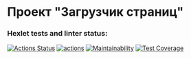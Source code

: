 # Проект "Загрузчик страниц"

### Hexlet tests and linter status:
[![Actions Status](https://github.com/mvv712/fullstack-javascript-project-4/actions/workflows/hexlet-check.yml/badge.svg)](https://github.com/mvv712/fullstack-javascript-project-4/actions)
[![actions](https://github.com/mvv712/fullstack-javascript-project-4/actions/workflows/actions.yml/badge.svg)](https://github.com/mvv712/fullstack-javascript-project-4/actions/workflows/actions.yml)
[![Maintainability](https://api.codeclimate.com/v1/badges/1edc085078c57aac92f4/maintainability)](https://codeclimate.com/github/mvv712/fullstack-javascript-project-4/maintainability)
[![Test Coverage](https://api.codeclimate.com/v1/badges/1edc085078c57aac92f4/test_coverage)](https://codeclimate.com/github/mvv712/fullstack-javascript-project-4/test_coverage)